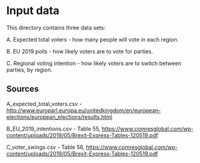 # Input data

This directory contains three data sets:

A. Expected total voters - how many people will vote in each region.

B. EU 2019 polls - how likely voters are to vote for parties.

C. Regional voting intention - how likely voters are to switch between parties, by region.


## Sources

A_expected_total_voters.csv - http://www.europarl.europa.eu/unitedkingdom/en/european-elections/european_elections/results.html

B_EU_2019_intentions.csv - Table 55, https://www.comresglobal.com/wp-content/uploads/2019/05/Brexit-Express-Tables-120519.pdf

C_voter_swings.csv - Table 56, https://www.comresglobal.com/wp-content/uploads/2019/05/Brexit-Express-Tables-120519.pdf
